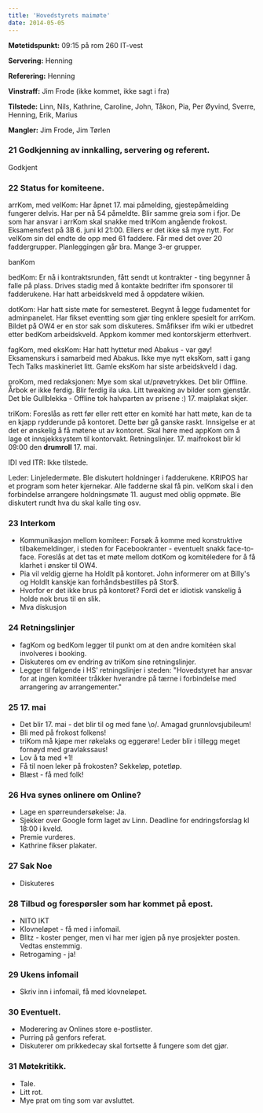 ```yaml
---
title: 'Hovedstyrets maimøte'
date: 2014-05-05
---
```


**Møtetidspunkt:** 09:15 på rom 260 IT-vest

**Servering:** Henning  

**Referering:** Henning  

**Vinstraff:** Jim Frode (ikke kommet, ikke sagt i fra)

**Tilstede:** Linn, Nils, Kathrine, Caroline, John, Tåkon, Pia, Per Øyvind, Sverre, Henning, Erik, Marius 

**Mangler:** Jim Frode, Jim Tørlen

### 21 Godkjenning av innkalling, servering og referent.

Godkjent

### 22 Status for komiteene.

arrKom, med velKom: Har åpnet 17. mai påmelding, gjestepåmelding fungerer delvis. Har per nå 54 påmeldte. Blir samme greia som i fjor. De som har ansvar i arrKom skal snakke med triKom angående frokost. Eksamensfest på 3B 6. juni kl 21:00. Ellers er det ikke så mye nytt. For velKom sin del endte de opp med 61 faddere. Får med det over 20 faddergrupper. Planleggingen går bra. Mange 3-er grupper.

banKom

bedKom: Er nå i kontraktsrunden, fått sendt ut kontrakter - ting begynner å falle på plass. Drives stadig med å kontakte bedrifter ifm sponsorer til fadderukene. Har hatt arbeidskveld med å oppdatere wikien.

dotKom: Har hatt siste møte for semesteret. Begynt å legge fudamentet for adminpanelet. Har fikset eventting som gjør ting enklere spesielt for arrKom. Bildet på OW4 er en stor sak som diskuteres. Småfikser ifm wiki er utbedret etter bedKom arbeidskveld. Appkom kommer med kontorskjerm etterhvert.

fagKom, med eksKom: Har hatt hyttetur med Abakus - var gøy! Eksamenskurs i samarbeid med Abakus. Ikke mye nytt eksKom, satt i gang Tech Talks maskineriet litt. Gamle eksKom har siste arbeidskveld i dag.

proKom, med redaksjonen: Mye som skal ut/prøvetrykkes. Det blir Offline. Årbok er ikke ferdig. Blir ferdig ila uka. Litt tweaking av bilder som gjenstår. Det ble Gullblekka - Offline tok halvparten av prisene :) 17. maiplakat skjer.

triKom: Foreslås as rett før eller rett etter en komité har hatt møte, kan de ta en kjapp rydderunde på kontoret. Dette bør gå ganske raskt. Innsigelse er at det er ønskelig å få møtene ut av kontoret. Skal høre med appKom om å lage et innsjekksystem til kontorvakt. Retningslinjer. 17. maifrokost blir kl 09:00 den **drumroll** 17. mai.
  
IDI ved ITR: Ikke tilstede.

Leder: Linjeledermøte. Ble diskutert holdninger i fadderukene. KRIPOS har et program som heter kjernekar. Alle fadderne skal få pin. velKom skal i den forbindelse arrangere holdningsmøte 11. august med oblig oppmøte. Ble diskutert rundt hva du skal kalle ting osv.
	
### 23 Interkom

* Kommunikasjon mellom komiteer: Forsøk å komme med konstruktive tilbakemeldinger, i steden for Facebookranter - eventuelt snakk face-to-face. Foreslås at det tas et møte mellom dotKom og komitéledere for å få klarhet i ønsker til OW4.
* Pia vil veldig gjerne ha HoldIt på kontoret. John informerer om at Billy's og HoldIt kanskje kan forhåndsbestilles på Stor$.
* Hvorfor er det ikke brus på kontoret? Fordi det er idiotisk vanskelig å holde nok brus til en slik.
* Mva diskusjon

### 24 Retningslinjer

* fagKom og bedKom legger til punkt om at den andre komitéen skal involveres i booking.
* Diskuteres om ev endring av triKom sine retningslinjer.
* Legger til følgende i HS' retningslinjer i steden: "Hovedstyret har ansvar for at ingen komitéer tråkker hverandre på tærne i forbindelse med arrangering av arrangementer."

### 25 17. mai

* Det blir 17. mai - det blir til og med fane \o/. Amagad grunnlovsjubileum!
* Bli med på frokost folkens!
* triKom må kjøpe mer røkelaks og eggerøre! Leder blir i tillegg meget fornøyd med gravlakssaus!
* Lov å ta med +1!
* Få til noen leker på frokosten? Sekkeløp, potetløp.
* Blæst - få med folk!

### 26 Hva synes onlinere om Online?

* Lage en spørreundersøkelse: Ja.
* Sjekker over Google form laget av Linn. Deadline for endringsforslag kl 18:00 i kveld.
* Premie vurderes.
* Kathrine fikser plakater.

### 27 Sak Noe

* Diskuteres

### 28 Tilbud og forespørsler som har kommet på epost.

* NITO IKT
* Klovneløpet - få med i infomail.
* Blitz - koster penger, men vi har mer igjen på nye prosjekter posten. Vedtas enstemmig.
* Retrogaming - ja!

### 29 Ukens infomail

* Skriv inn i infomail, få med klovneløpet.

### 30 Eventuelt.

* Moderering av Onlines store e-postlister.
* Purring på genfors referat.
* Diskuterer om prikkedecay skal fortsette å fungere som det gjør.

### 31 Møtekritikk.

* Tale.
* Litt rot.
* Mye prat om ting som var avsluttet.
